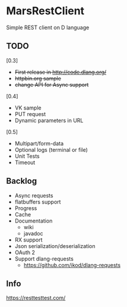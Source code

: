 # MarsRestClient
Simple REST client on D language

## TODO
[0.3]
* ~~First release in http://code.dlang.org/~~
* ~~httpbin.org sample~~
* ~~change API for Async support~~

[0.4]
* VK sample
* PUT request
* Dynamic parameters in URL

[0.5]
* Multipart/form-data
* Optional logs (terminal or file)
* Unit Tests
* Timeout

## Backlog
* Async requests
* flatbuffers support
* Progress
* Cache
* Documentation
	* wiki
	* javadoc
* RX support
* Json serialization/deserialization
* OAuth 2
* Support dlang-requests
  * https://github.com/ikod/dlang-requests

## Info
https://resttesttest.com/
